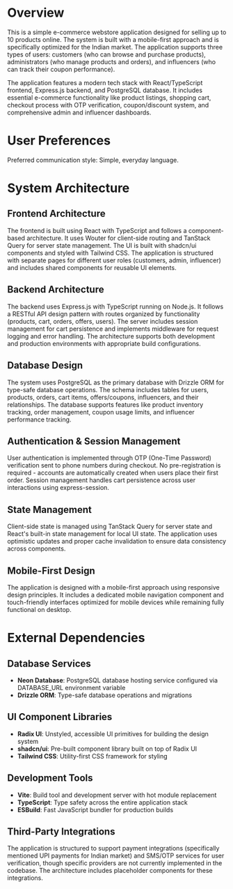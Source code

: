 # Overview

This is a simple e-commerce webstore application designed for selling up to 10 products online. The system is built with a mobile-first approach and is specifically optimized for the Indian market. The application supports three types of users: customers (who can browse and purchase products), administrators (who manage products and orders), and influencers (who can track their coupon performance).

The application features a modern tech stack with React/TypeScript frontend, Express.js backend, and PostgreSQL database. It includes essential e-commerce functionality like product listings, shopping cart, checkout process with OTP verification, coupon/discount system, and comprehensive admin and influencer dashboards.

# User Preferences

Preferred communication style: Simple, everyday language.

# System Architecture

## Frontend Architecture
The frontend is built using React with TypeScript and follows a component-based architecture. It uses Wouter for client-side routing and TanStack Query for server state management. The UI is built with shadcn/ui components and styled with Tailwind CSS. The application is structured with separate pages for different user roles (customers, admin, influencer) and includes shared components for reusable UI elements.

## Backend Architecture
The backend uses Express.js with TypeScript running on Node.js. It follows a RESTful API design pattern with routes organized by functionality (products, cart, orders, offers, users). The server includes session management for cart persistence and implements middleware for request logging and error handling. The architecture supports both development and production environments with appropriate build configurations.

## Database Design
The system uses PostgreSQL as the primary database with Drizzle ORM for type-safe database operations. The schema includes tables for users, products, orders, cart items, offers/coupons, influencers, and their relationships. The database supports features like product inventory tracking, order management, coupon usage limits, and influencer performance tracking.

## Authentication & Session Management
User authentication is implemented through OTP (One-Time Password) verification sent to phone numbers during checkout. No pre-registration is required - accounts are automatically created when users place their first order. Session management handles cart persistence across user interactions using express-session.

## State Management
Client-side state is managed using TanStack Query for server state and React's built-in state management for local UI state. The application uses optimistic updates and proper cache invalidation to ensure data consistency across components.

## Mobile-First Design
The application is designed with a mobile-first approach using responsive design principles. It includes a dedicated mobile navigation component and touch-friendly interfaces optimized for mobile devices while remaining fully functional on desktop.

# External Dependencies

## Database Services
- **Neon Database**: PostgreSQL database hosting service configured via DATABASE_URL environment variable
- **Drizzle ORM**: Type-safe database operations and migrations

## UI Component Libraries
- **Radix UI**: Unstyled, accessible UI primitives for building the design system
- **shadcn/ui**: Pre-built component library built on top of Radix UI
- **Tailwind CSS**: Utility-first CSS framework for styling

## Development Tools
- **Vite**: Build tool and development server with hot module replacement
- **TypeScript**: Type safety across the entire application stack
- **ESBuild**: Fast JavaScript bundler for production builds

## Third-Party Integrations
The application is structured to support payment integrations (specifically mentioned UPI payments for Indian market) and SMS/OTP services for user verification, though specific providers are not currently implemented in the codebase. The architecture includes placeholder components for these integrations.